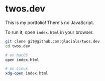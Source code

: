 # twos.dev
This is my portfolio! There's no JavaScript.

To run it, open `index.html` in your browser.

```sh
git clone git@github.com:glacials/twos.dev
cd twos.dev

# on macOS
open index.html

# on Linux
xdg-open index.html
```
